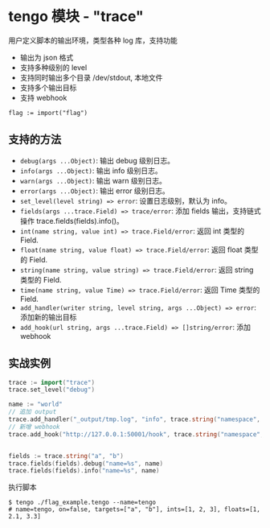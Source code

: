 # tengo 模块 - "trace"

用户定义脚本的输出环境，类型各种 log 库，支持功能
- 输出为 json 格式
- 支持多种级别的 level
- 支持同时输出多个目录 /dev/stdout, 本地文件
- 支持多个输出目标
- 支持 webhook

```golang
flag := import("flag")
```

## 支持的方法

- `debug(args ...Object)`: 输出 debug 级别日志。
- `info(args ...Object)`: 输出 info 级别日志。
- `warn(args ...Object)`: 输出 warn 级别日志。
- `error(args ...Object)`: 输出 error 级别日志。
- `set_level(level string) => error`: 设置日志级别，默认为 info。
- `fields(args ...trace.Field) => trace/error`: 添加 fields 输出，支持链式操作 trace.fields(fields).info()。
- `int(name string, value int) => trace.Field/error`: 返回 int 类型的 Field.
- `float(name string, value float) => trace.Field/error`: 返回 float 类型的 Field.
- `string(name string, value string) => trace.Field/error`: 返回 string 类型的 Field.
- `time(name string, value Time) => trace.Field/error`: 返回 Time 类型的 Field.
- `add_handler(writer string, level string, args ...Object) => error`: 添加新的输出目标
- `add_hook(url string, args ...trace.Field) => []string/error`: 添加 webhook

## 实战实例

```go
trace := import("trace")
trace.set_level("debug")

name := "world"
// 追加 output
trace.add_handler("_output/tmp.log", "info", trace.string("namespace", "trace"))
// 新增 webhook
trace.add_hook("http://127.0.0.1:50001/hook", trace.string("namespace", "bee"))


fields := trace.string("a", "b")
trace.fields(fields).debug("name=%s", name)
trace.fields(fields).info("name=%s", name)
```

执行脚本
```shell
$ tengo ./flag_example.tengo --name=tengo
# name=tengo, on=false, targets=["a", "b"], ints=[1, 2, 3], floats=[1, 2.1, 3.3]
```